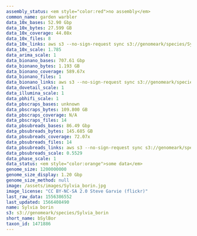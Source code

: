 ```yaml
---
assembly_status: <em style="color:red">no assembly</em>
common_name: garden warbler
data_10x_bases: 52.90 Gbp
data_10x_bytes: 27.599 GB
data_10x_coverage: 44.08x
data_10x_files: 8
data_10x_links: aws s3 --no-sign-request sync s3://genomeark/species/Sylvia_borin/bSylBor1/genomic_data/10x/ .<br>
data_10x_scale: 1.785
data_arima_scale: 1
data_bionano_bases: 707.61 Gbp
data_bionano_bytes: 1.193 GB
data_bionano_coverage: 589.67x
data_bionano_files: 1
data_bionano_links: aws s3 --no-sign-request sync s3://genomeark/species/Sylvia_borin/bSylBor1/genomic_data/bionano/ .<br>
data_dovetail_scale: 1
data_illumina_scale: 1
data_pbhifi_scale: 1
data_pbscraps_bases: unknown
data_pbscraps_bytes: 109.800 GB
data_pbscraps_coverage: N/A
data_pbscraps_files: 14
data_pbsubreads_bases: 86.49 Gbp
data_pbsubreads_bytes: 145.685 GB
data_pbsubreads_coverage: 72.07x
data_pbsubreads_files: 14
data_pbsubreads_links: aws s3 --no-sign-request sync s3://genomeark/species/Sylvia_borin/bSylBor1/genomic_data/pacbio/ . --exclude "*scraps.bam* --exclude "*ccs.bam*"<br>
data_pbsubreads_scale: 0.5529
data_phase_scale: 1
data_status: <em style="color:orange">some data</em>
genome_size: 1200000000
genome_size_display: 1.20 Gbp
genome_size_method: null
image: /assets/images/Sylvia_borin.jpg
image_license: "CC BY-NC-SA 2.0 Steve Garvie (flickr)"
last_raw_data: 1556386552
last_updated: 1566408490
name: Sylvia borin
s3: s3://genomeark/species/Sylvia_borin
short_name: bSylBor
taxon_id: 1471886
---
```

